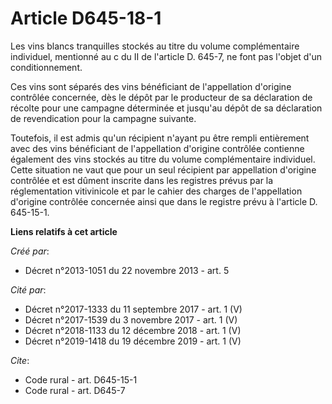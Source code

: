 # Article D645-18-1

Les vins blancs tranquilles stockés au titre du volume complémentaire individuel, mentionné au c du II de l'article D. 645-7,
ne font pas l'objet d'un conditionnement. 

Ces vins sont séparés des vins bénéficiant de l'appellation d'origine contrôlée concernée, dès le dépôt par le producteur de
sa déclaration de récolte pour une campagne déterminée et jusqu'au dépôt de sa déclaration de revendication pour la campagne
suivante. 

Toutefois, il est admis qu'un récipient n'ayant pu être rempli entièrement avec des vins bénéficiant de l'appellation
d'origine contrôlée contienne également des vins stockés au titre du volume complémentaire individuel. Cette situation ne
vaut que pour un seul récipient par appellation d'origine contrôlée et est dûment inscrite dans les registres prévus par la
réglementation vitivinicole et par le cahier des charges de l'appellation d'origine contrôlée concernée ainsi que dans le
registre prévu à l'article D. 645-15-1.

**Liens relatifs à cet article**

_Créé par_:

  - Décret n°2013-1051 du 22 novembre 2013 - art. 5

_Cité par_:

  - Décret n°2017-1333 du 11 septembre 2017 - art. 1 (V)
  - Décret n°2017-1539 du 3 novembre 2017 - art. 1 (V)
  - Décret n°2018-1133 du 12 décembre 2018 - art. 1 (V)
  - Décret n°2019-1418 du 19 décembre 2019 - art. 1 (V)

_Cite_:

  - Code rural - art. D645-15-1
  - Code rural - art. D645-7
